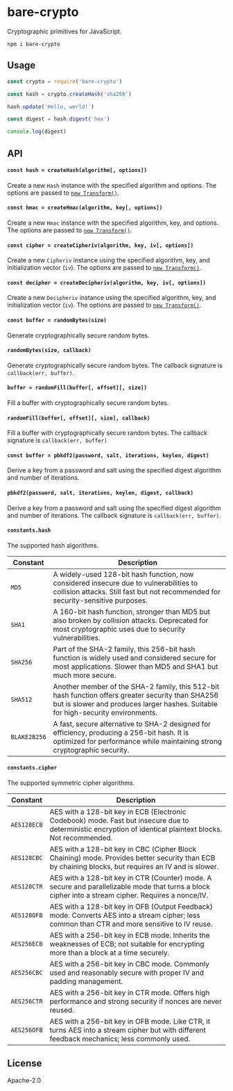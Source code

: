 # bare-crypto

Cryptographic primitives for JavaScript.

```
npm i bare-crypto
```

## Usage

```js
const crypto = require('bare-crypto')

const hash = crypto.createHash('sha256')

hash.update('Hello, world!')

const digest = hash.digest('hex')

console.log(digest)
```

## API

#### `const hash = createHash(algorithm[, options])`

Create a new `Hash` instance with the specified algorithm and options. The options are passed to [`new Transform()`](https://github.com/mafintosh/streamxts--new-streamtransformoptions).

#### `const hmac = createHmac(algorithm, key[, options])`

Create a new `Hmac` instance with the specified algorithm, key, and options. The options are passed to [`new Transform()`](https://github.com/mafintosh/streamxts--new-streamtransformoptions).

#### `const cipher = createCipheriv(algorithm, key, iv[, options])`

Create a new `Cipheriv` instance using the specified algorithm, key, and initialization vector (`iv`). The options are passed to [`new Transform()`](https://github.com/mafintosh/streamxts--new-streamtransformoptions).

#### `const decipher = createDecipheriv(algorithm, key, iv[, options])`

Create a new `Decipheriv` instance using the specified algorithm, key, and initialization vector (`iv`). The options are passed to [`new Transform()`](https://github.com/mafintosh/streamxts--new-streamtransformoptions).

#### `const buffer = randomBytes(size)`

Generate cryptographically secure random bytes.

#### `randomBytes(size, callback)`

Generate cryptographically secure random bytes. The callback signature is `callback(err, buffer)`.

#### `buffer = randomFill(buffer[, offset][, size])`

Fill a buffer with cryptographically secure random bytes.

#### `randomFill(buffer[, offset][, size], callback)`

Fill a buffer with cryptographically secure random bytes. The callback signature is `callback(err, buffer)`

#### `const buffer = pbkdf2(password, salt, iterations, keylen, digest)`

Derive a key from a password and salt using the specified digest algorithm and number of iterations.

#### `pbkdf2(password, salt, iterations, keylen, digest, callback)`

Derive a key from a password and salt using the specified digest algorithm and number of iterations. The callback signature is `callback(err, buffer)`.

#### `constants.hash`

The supported hash algorithms.

| Constant     | Description                                                                                                                                                                           |
| ------------ | ------------------------------------------------------------------------------------------------------------------------------------------------------------------------------------- |
| `MD5`        | A widely-used 128-bit hash function, now considered insecure due to vulnerabilities to collision attacks. Still fast but not recommended for security-sensitive purposes.             |
| `SHA1`       | A 160-bit hash function, stronger than MD5 but also broken by collision attacks. Deprecated for most cryptographic uses due to security vulnerabilities.                              |
| `SHA256`     | Part of the SHA-2 family, this 256-bit hash function is widely used and considered secure for most applications. Slower than MD5 and SHA1 but much more secure.                       |
| `SHA512`     | Another member of the SHA-2 family, this 512-bit hash function offers greater security than SHA256 but is slower and produces larger hashes. Suitable for high-security environments. |
| `BLAKE2B256` | A fast, secure alternative to SHA-2 designed for efficiency, producing a 256-bit hash. It is optimized for performance while maintaining strong cryptographic security.               |

#### `constants.cipher`

The supported symmetric cipher algorithms.

| Constant    | Description                                                                                                                                                 |
| ----------- | ----------------------------------------------------------------------------------------------------------------------------------------------------------- |
| `AES128ECB` | AES with a 128-bit key in ECB (Electronic Codebook) mode. Fast but insecure due to deterministic encryption of identical plaintext blocks. Not recommended. |
| `AES128CBC` | AES with a 128-bit key in CBC (Cipher Block Chaining) mode. Provides better security than ECB by chaining blocks, but requires an IV and is slower.         |
| `AES128CTR` | AES with a 128-bit key in CTR (Counter) mode. A secure and parallelizable mode that turns a block cipher into a stream cipher. Requires a nonce/IV.         |
| `AES128OFB` | AES with a 128-bit key in OFB (Output Feedback) mode. Converts AES into a stream cipher; less common than CTR and more sensitive to IV reuse.               |
| `AES256ECB` | AES with a 256-bit key in ECB mode. Inherits the weaknesses of ECB; not suitable for encrypting more than a block at a time securely.                       |
| `AES256CBC` | AES with a 256-bit key in CBC mode. Commonly used and reasonably secure with proper IV and padding management.                                              |
| `AES256CTR` | AES with a 256-bit key in CTR mode. Offers high performance and strong security if nonces are never reused.                                                 |
| `AES256OFB` | AES with a 256-bit key in OFB mode. Like CTR, it turns AES into a stream cipher but with different feedback mechanics; less commonly used.                  |

## License

Apache-2.0
